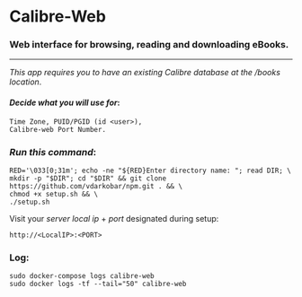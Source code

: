 # Calibre-Web
### Web interface for browsing, reading and downloading eBooks.
  
---
  
*This app requires you to have an existing Calibre database at the /books location*.
  
#### *Decide what you will use for*:
```
Time Zone, PUID/PGID (id <user>),
Calibre-web Port Number.
```
  
### *Run this command*:
```
RED='\033[0;31m'; echo -ne "${RED}Enter directory name: "; read DIR; \
mkdir -p "$DIR"; cd "$DIR" && git clone https://github.com/vdarkobar/npm.git . && \
chmod +x setup.sh && \
./setup.sh
```
  
Visit your *server local ip* + *port* designated during setup:
```
http://<LocalIP>:<PORT>
```
  
### Log:
```
sudo docker-compose logs calibre-web
sudo docker logs -tf --tail="50" calibre-web
```
